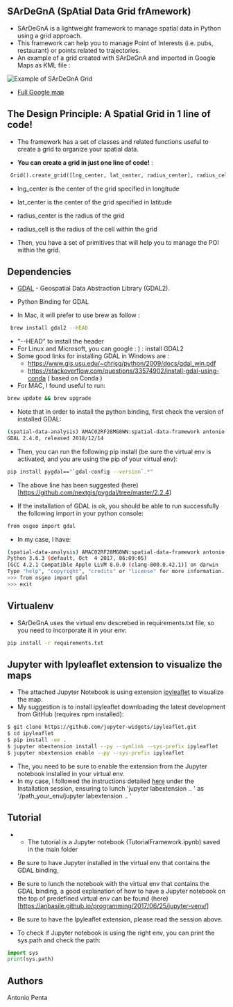 ## SArDeGnA (SpAtial Data Grid frAmework)
- SArDeGnA is a lightweight framework to manage spatial data in Python using a grid approach.
- This framework can help you to manage Point of Interests (i.e. pubs, restaurant) or points related to trajectories.
- An example of a grid created with SArDeGnA and imported in Google Maps as KML file :


![Example of SArDeGnA Grid](https://i.imgur.com/5nq2JH9.png)


- [Full Google map](https://drive.google.com/open?id=1nrIEkZOveyefdghtYO-fclhb6LbQpB2b&usp=sharing)


## The Design Principle: A Spatial Grid in 1 line of code!

- The framework has a set of classes and related functions useful to create a grid to organize your spatial data.

- **You can create a grid in just one line of code!** :
```python
 Grid().create_grid([lng_center, lat_center, radius_center], radius_cell)
 ```
- lng_center is the center of the grid specified in longitude
- lat_center is the center of the grid specified in latitude
- radius_center is the radius of the grid
- radius_cell is the radius of the cell within the grid

- Then, you have a set of primitives that will help you to manage the POI within the grid.

## Dependencies

- [GDAL](https://www.gdal.org/) - Geospatial Data Abstraction Library (GDAL2).
- Python Binding for GDAL

- In Mac, it will prefer to use brew as follow :
```bash
 brew install gdal2 --HEAD
```
-  "--HEAD" to install the header
- For Linux and Microsoft, you can google : ) : install GDAL2
- Some good links for installing GDAL in Windows  are :
    - https://www.gis.usu.edu/~chrisg/python/2009/docs/gdal_win.pdf
    - https://stackoverflow.com/questions/33574902/install-gdal-using-conda ( based on Conda )
- For MAC, I found useful to run:

```bash
brew update && brew upgrade
```
- Note that in order to install the python binding, first check the version of installed GDAL:
```bash
(spatial-data-analysis) AMAC02RF28MG8WN:spatial-data-framework antonio.penta$ ogr2ogr --version
GDAL 2.4.0, released 2018/12/14
```
- Then, you can run the following pip install (be sure the virtual env is activated, and you are using the pip of your virtual env):
```bash
pip install pygdal=="`gdal-config --version`.*"
```
- The above line  has been  suggested (here)[https://github.com/nextgis/pygdal/tree/master/2.2.4]

- If the installation of GDAL is ok, you should be able to run successfully  the following import in your python console:
```bash
from osgeo import gdal
```
- In my case, I have:
```bash
(spatial-data-analysis) AMAC02RF28MG8WN:spatial-data-framework antonio.penta$ python
Python 3.6.3 (default, Oct  4 2017, 06:09:05)
[GCC 4.2.1 Compatible Apple LLVM 8.0.0 (clang-800.0.42.1)] on darwin
Type "help", "copyright", "credits" or "license" for more information.
>>> from osgeo import gdal
>>> exit
```

## Virtualenv

- SArDeGnA  uses the  virtual env descrebed  in requirements.txt file, so you need to incorporate it in your env:
```bash
pip install -r requirements.txt
```

## Jupyter with Ipyleaflet extension to visualize the maps

- The attached Jupyter Notebook is using extension [ipyleaflet](https://github.com/jupyter-widgets/ipyleaflet) to visualize the map.
-  My suggestion is to install ipyleaflet downloading the latest development from GitHub (requires npm installed):
```bash
$ git clone https://github.com/jupyter-widgets/ipyleaflet.git
$ cd ipyleaflet
$ pip install -ee .
$ jupyter nbextension install --py --symlink --sys-prefix ipyleaflet
$ jupyter nbextension enable --py --sys-prefix ipyleaflet
```
- The, you need to be sure to enable the extension from the Jupyter notebook installed in your virtual env.
- In my case, I followed the instructions detailed [here](https://github.com/jupyter-widgets/ipyleaflet) under the Installation session, ensuring to lunch 'jupyter labextension .. ' as '/path_your_env/jupyter labextension .. '

## Tutorial

- - The tutorial is a Jupyter notebook (TutorialFramework.ipynb) saved in the main folder

- Be sure to have Jupyter installed in the virtual env that contains the GDAL binding,
- Be sure to lunch the notebook with the virtual env that contains the GDAL binding, a good explanation of how to have
a Jupyter notebook on the top of predefined virtual env can be found (here)[https://anbasile.github.io/programming/2017/06/25/jupyter-venv/]
- Be sure to have the Ipyleaflet extension, please read the session above.

- To check if Jupyter notebook is using the right env, you can print the sys.path and check the path:
```python
import sys
print(sys.path)
```


## Authors

Antonio Penta
